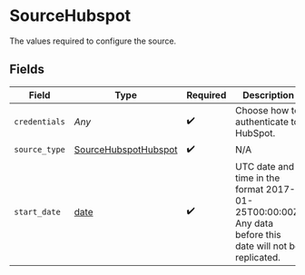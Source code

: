 # SourceHubspot

The values required to configure the source.


## Fields

| Field                                                                                                   | Type                                                                                                    | Required                                                                                                | Description                                                                                             | Example                                                                                                 |
| ------------------------------------------------------------------------------------------------------- | ------------------------------------------------------------------------------------------------------- | ------------------------------------------------------------------------------------------------------- | ------------------------------------------------------------------------------------------------------- | ------------------------------------------------------------------------------------------------------- |
| `credentials`                                                                                           | *Any*                                                                                                   | :heavy_check_mark:                                                                                      | Choose how to authenticate to HubSpot.                                                                  |                                                                                                         |
| `source_type`                                                                                           | [SourceHubspotHubspot](../../models/shared/sourcehubspothubspot.md)                                     | :heavy_check_mark:                                                                                      | N/A                                                                                                     |                                                                                                         |
| `start_date`                                                                                            | [date](https://docs.python.org/3/library/datetime.html#date-objects)                                    | :heavy_check_mark:                                                                                      | UTC date and time in the format 2017-01-25T00:00:00Z. Any data before this date will not be replicated. | 2017-01-25T00:00:00Z                                                                                    |